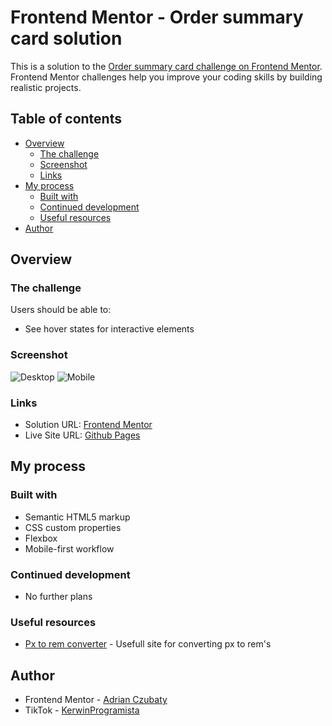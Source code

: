 # Frontend Mentor - Order summary card solution

This is a solution to the [Order summary card challenge on Frontend Mentor](https://www.frontendmentor.io/challenges/order-summary-component-QlPmajDUj). Frontend Mentor challenges help you improve your coding skills by building realistic projects. 

## Table of contents

- [Overview](#overview)
  - [The challenge](#the-challenge)
  - [Screenshot](#screenshot)
  - [Links](#links)
- [My process](#my-process)
  - [Built with](#built-with)
  - [Continued development](#continued-development)
  - [Useful resources](#useful-resources)
- [Author](#author)

## Overview

### The challenge

Users should be able to:

- See hover states for interactive elements

### Screenshot

![Desktop](./screenshot-desktop.jepg)
![Mobile](./screenshot-moblie.jpeg)

### Links

- Solution URL: [Frontend Mentor](https://your-solution-url.com)
- Live Site URL: [Github Pages](https://your-live-site-url.com)

## My process

### Built with

- Semantic HTML5 markup
- CSS custom properties
- Flexbox
- Mobile-first workflow

### Continued development

- No further plans

### Useful resources

- [Px to rem converter](https://nekocalc.com/px-to-rem-converter) - Usefull site for converting px to rem's

## Author

- Frontend Mentor - [Adrian Czubaty](https://www.frontendmentor.io/profile/Qwerex56)
- TikTok - [KerwinProgramista](https://www.tiktok.com/@kerwinprogramista)
